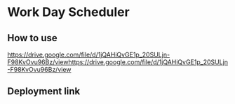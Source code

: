 # Work Day Scheduler

## How to use

https://drive.google.com/file/d/1jQAHiQvGE1p_20SULjn-F98KvOvu96Bz/viewhttps://drive.google.com/file/d/1jQAHiQvGE1p_20SULjn-F98KvOvu96Bz/view

## Deployment link
